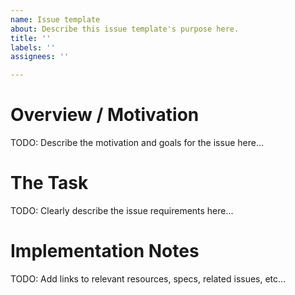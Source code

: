 ```yaml
---
name: Issue template
about: Describe this issue template's purpose here.
title: ''
labels: ''
assignees: ''

---
```


# Overview / Motivation
TODO: Describe the motivation and goals for the issue here...

# The Task
TODO: Clearly describe the issue requirements here...

# Implementation Notes
TODO: Add links to relevant resources, specs, related issues, etc...
